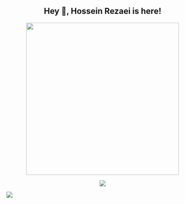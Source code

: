 <h2 title="hey there" align="center"> Hey 👋, Hossein Rezaei is here!</h2>


<div id="header" align="center">
<img src="Hossein Rezaei-animation.gif" width=400 />
</div>
<p align="center">
    <img src="https://skillicons.dev/icons?i=java,spring,hibernate,maven,postgres,mongodb,html,css,js,bootstrap,git,docker,idea,linux" />
</p>
 <img src="https://github-readme-stats.vercel.app/api?username=HoseinRezaeeM&show_icons=true&theme=blue&&count_private=true" />
